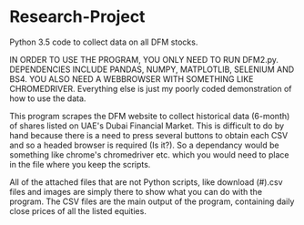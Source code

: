 # Research-Project
Python 3.5 code to collect data on all DFM stocks.

IN ORDER TO USE THE PROGRAM, YOU ONLY NEED TO RUN DFM2.py.
DEPENDENCIES INCLUDE PANDAS, NUMPY, MATPLOTLIB, SELENIUM AND BS4. YOU ALSO NEED A WEBBROWSER WITH SOMETHING LIKE CHROMEDRIVER.
Everything else is just my poorly coded demonstration of how to use the data.

This program scrapes the DFM website to collect historical data (6-month) of shares listed on UAE's Dubai Financial Market. This is difficult to do by hand because there is a need to press several buttons to obtain each CSV and so a headed browser is required (Is it?).
So a dependancy would be something like chrome's chromedriver etc. which you would need to place in the file where you keep the scripts.

All of the attached files that are not Python scripts, like download (#).csv files and images are simply there to show what you can do with the program. The CSV files are the main output of the program, containing daily close prices of all the listed equities.

